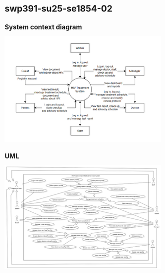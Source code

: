 # swp391-su25-se1854-02

## System context diagram
![system context diagram](img/SystemContextDiagram.png)

## UML
![use case diagram](img/UseCaseDiagram.png)
